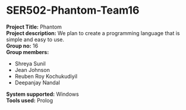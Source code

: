 # SER502-Phantom-Team16
**Project Title:** Phantom\
**Project description:** We plan to create a programming language that is simple and easy to use.\
**Group no:** 16\
**Group members:** 
- Shreya Sunil
- Jean Johnson
- Reuben Roy Kochukudiyil
- Deepanjay Nandal
 
**System supported:** Windows\
**Tools used:** Prolog
